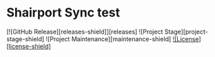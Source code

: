 # Shairport Sync test

[![GitHub Release][releases-shield]][releases] ![Project Stage][project-stage-shield] ![Project Maintenance][maintenance-shield] [![License][license-shield]](LICENSE)
